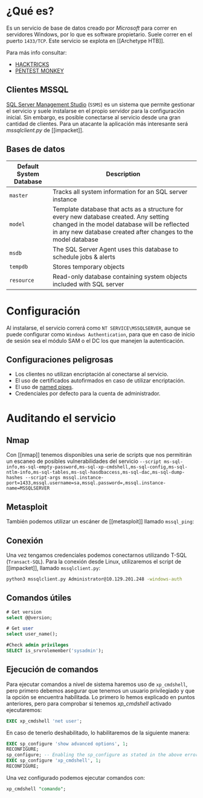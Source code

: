 # ¿Qué es?

Es un servicio de base de datos creado por *Microsoft* para correr en servidores Windows, por lo que es software propietario. Suele correr en el puerto `1433/TCP`. Este servicio se explota en [[Archetype HTB]].

Para más info consultar:

- [HACKTRICKS](https://book.hacktricks.xyz/network-services-pentesting/pentesting-mssql-microsoft-sql-server)
- [PENTEST MONKEY](https://pentestmonkey.net/cheat-sheet/sql-injection/mssql-sql-injection-cheat-sheet)

## Clientes MSSQL

[SQL Server Management Studio](https://docs.microsoft.com/en-us/sql/ssms/download-sql-server-management-studio-ssms?view=sql-server-ver15) (`SSMS`) es un sistema que permite gestionar el servicio y suele instalarse en el propio servidor para la configuración inicial. Sin embargo, es posible conectarse al servicio desde una gran cantidad de clientes. Para un atacante la aplicación más interesante será *mssqlclient.py* de [[impacket]].

## Bases de datos

|Default System Database|Description|
|---|---|
|`master`|Tracks all system information for an SQL server instance|
|`model`|Template database that acts as a structure for every new database created. Any setting changed in the model database will be reflected in any new database created after changes to the model database|
|`msdb`|The SQL Server Agent uses this database to schedule jobs & alerts|
|`tempdb`|Stores temporary objects|
|`resource`|Read-only database containing system objects included with SQL server|

# Configuración

Al instalarse, el servicio correrá como `NT SERVICE\MSSQLSERVER`, aunque se puede configurar como `Windows Authentication`, para que en caso de inicio de sesión sea el módulo SAM o el DC los que manejen la autenticación.

## Configuraciones peligrosas

- Los clientes no utilizan encriptación al conectarse al servicio.
- El uso de certificados autofirmados en caso de utilizar encriptación.
- El uso de [named pipes](https://docs.microsoft.com/en-us/sql/tools/configuration-manager/named-pipes-properties?view=sql-server-ver15).
- Credenciales por defecto para la cuenta de administrador.

# Auditando el servicio

## Nmap

Con [[nmap]] tenemos disponibles una serie de scripts que nos permitirán un escaneo de posibles vulnerabilidades del servicio `--script ms-sql-info,ms-sql-empty-password,ms-sql-xp-cmdshell,ms-sql-config,ms-sql-ntlm-info,ms-sql-tables,ms-sql-hasdbaccess,ms-sql-dac,ms-sql-dump-hashes --script-args mssql.instance-port=1433,mssql.username=sa,mssql.password=,mssql.instance-name=MSSQLSERVER`

## Metasploit

También podemos utilizar un escáner de [[metasploit]] llamado `mssql_ping`:

## Conexión

Una vez tengamos credenciales podemos conectarnos utilizando T-SQL (`Transact-SQL`). Para la conexión desde Linux, utilizaremos el script de [[impacket]], llamado `mssqlclient.py`:

```bash
python3 mssqlclient.py Administrator@10.129.201.248 -windows-auth
```

## Comandos útiles

```sql
# Get version
select @@version;

# Get user
select user_name();

#Check admin privileges
SELECT is_srvrolemember('sysadmin');
```

## Ejecución de comandos

Para ejecutar comandos a nivel de sistema haremos uso de `xp_cmdshell`, pero primero debemos asegurar que tenemos un usuario privilegiado y que la opción se encuentra habilitada. Lo primero lo hemos explicado en puntos anteriores, pero para comprobar si tenemos *xp_cmdshell* activado ejecutaremos:

```sql
EXEC xp_cmdshell 'net user';
```

En caso de tenerlo deshabilitado, lo habilitaremos de la siguiente manera:

```sql
EXEC sp_configure 'show advanced options', 1;
RECONFIGURE;
sp_configure; -- Enabling the sp_configure as stated in the above error message
EXEC sp_configure 'xp_cmdshell', 1;
RECONFIGURE;
```

Una vez configurado podemos ejecutar comandos con:

```sql
xp_cmdshell "comando";
```